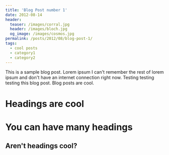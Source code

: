 ```yaml
---
title: 'Blog Post number 1'
date: 2012-08-14
header:
  teaser: /images/corral.jpg
  header: /images/bloch.jpg
  og_image: /images/cosmos.jpg
permalink: /posts/2012/08/blog-post-1/
tags:
  - cool posts
  - category1
  - category2
---
```


This is a sample blog post. Lorem ipsum I can't remember the rest of lorem ipsum and don't have an internet connection right now. Testing testing testing this blog post. Blog posts are cool.

Headings are cool
======

You can have many headings
======

Aren't headings cool?
------